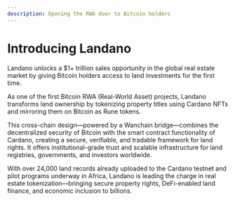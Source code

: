 ```yaml
---
description: Opening the RWA door to Bitcoin holders
---
```


# Introducing Landano

Landano unlocks a $1+ trillion sales opportunity in the global real estate market by giving Bitcoin holders access to land investments for the first time.&#x20;

As one of the first Bitcoin RWA (Real-World Asset) projects, Landano transforms land ownership by tokenizing property titles using Cardano NFTs and mirroring them on Bitcoin as Rune tokens.

This cross-chain design—powered by a Wanchain bridge—combines the decentralized security of Bitcoin with the smart contract functionality of Cardano, creating a secure, verifiable, and tradable framework for land rights. It offers institutional-grade trust and scalable infrastructure for land registries, governments, and investors worldwide.

With over 24,000 land records already uploaded to the Cardano testnet and pilot programs underway in Africa, Landano is leading the charge in real estate tokenization—bringing secure property rights, DeFi-enabled land finance, and economic inclusion to billions.
